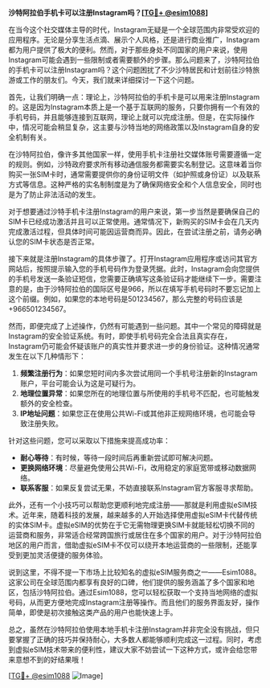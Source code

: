 **沙特阿拉伯手机卡可以注册Instagram吗？[[TG💪+ @esim1088](https://t.me/s/esim1088)]**

在当今这个社交媒体主导的时代，Instagram无疑是一个全球范围内非常受欢迎的应用程序。无论是分享生活点滴、展示个人风格，还是进行商业推广，Instagram都为用户提供了极大的便利。然而，对于那些身处不同国家的用户来说，使用Instagram可能会遇到一些限制或者需要额外的步骤。那么问题来了，沙特阿拉伯的手机卡可以注册Instagram吗？这个问题困扰了不少沙特居民和计划前往沙特旅游或工作的朋友们。今天，我们就来详细探讨一下这个问题。

首先，让我们明确一点：理论上，沙特阿拉伯的手机卡是可以用来注册Instagram的。这是因为Instagram本质上是一个基于互联网的服务，只要你拥有一个有效的手机号码，并且能够连接到互联网，理论上就可以完成注册。但是，在实际操作中，情况可能会稍显复杂，这主要与沙特当地的网络政策以及Instagram自身的安全机制有关。

在沙特阿拉伯，像许多其他国家一样，使用手机卡注册社交媒体账号需要遵循一定的规则。例如，沙特政府要求所有移动通信服务都需要实名制登记。这意味着当你购买一张SIM卡时，通常需要提供你的身份证明文件（如护照或身份证）以及联系方式等信息。这种严格的实名制制度是为了确保网络安全和个人信息安全，同时也是为了防止非法活动的发生。

对于想要通过沙特手机卡注册Instagram的用户来说，第一步当然是要确保自己的SIM卡已经成功激活并且可以正常使用。通常情况下，新购买的SIM卡会在几天内完成激活过程，但具体时间可能因运营商而异。因此，在尝试注册之前，请务必确认您的SIM卡状态是否正常。

接下来就是注册Instagram的具体步骤了。打开Instagram应用程序或访问其官方网站后，按照提示输入您的手机号码作为登录凭据。此时，Instagram会向您提供的手机号发送一条验证短信，您需要正确填写这条验证码才能继续下一步。需要注意的是，由于沙特阿拉伯的国际区号是966，所以在填写手机号码时不要忘记加上这个前缀。例如，如果您的本地号码是501234567，那么完整的号码应该是+966501234567。

然而，即便完成了上述操作，仍然有可能遇到一些问题。其中一个常见的障碍就是Instagram的安全验证系统。有时，即使手机号码完全合法且真实存在，Instagram仍可能会怀疑该账户的真实性并要求进一步的身份验证。这种情况通常发生在以下几种情形下：

1. **频繁注册行为**：如果您短时间内多次尝试用同一个手机号注册新的Instagram账户，平台可能会认为这是可疑行为。
2. **地理位置异常**：如果您所在的地理位置与所使用的手机号不匹配，也可能触发额外的安全检查。
3. **IP地址问题**：如果您正在使用公共Wi-Fi或其他非正规网络环境，也可能会导致注册失败。

针对这些问题，您可以采取以下措施来提高成功率：

- **耐心等待**：有时候，等待一段时间后再重新尝试即可解决问题。
- **更换网络环境**：尽量避免使用公共Wi-Fi，改用稳定的家庭宽带或移动数据网络。
- **联系客服**：如果反复尝试无果，不妨直接联系Instagram官方客服寻求帮助。

此外，还有一个小技巧可以帮助您更顺利地完成注册——那就是利用虚拟eSIM技术。近年来，随着科技的发展，越来越多的人开始选择使用虚拟eSIM卡代替传统的实体SIM卡。虚拟eSIM的优势在于它无需物理更换SIM卡就能轻松切换不同的运营商和服务，非常适合经常跨国旅行或居住在多个国家的用户。对于沙特阿拉伯地区的用户而言，借助虚拟eSIM卡不仅可以绕开本地运营商的一些限制，还能享受到更加灵活便捷的服务体验。

说到这里，不得不提一下市场上比较知名的虚拟eSIM服务商之一——Esim1088。这家公司在全球范围内都享有良好的口碑，他们提供的服务涵盖了多个国家和地区，包括沙特阿拉伯。通过Esim1088，您可以轻松获取一个支持当地网络的虚拟号码，从而更方便地完成Instagram注册等操作。而且他们的服务界面友好，操作简单，即使是初次接触这类产品的用户也能快速上手。

总之，虽然在沙特阿拉伯使用本地手机卡注册Instagram并非完全没有挑战，但只要掌握了正确的技巧并保持耐心，大多数人都能够顺利完成这一过程。同时，考虑到虚拟eSIM技术带来的便利性，建议大家不妨尝试一下这种方式，或许会给您带来意想不到的好结果哦！

[[TG💪+ @esim1088](https://t.me/s/esim1088) ![Image](https://i.postimg.cc/4NQfJmqS/Snipaste-2025-05-13-00-14-12.png)]